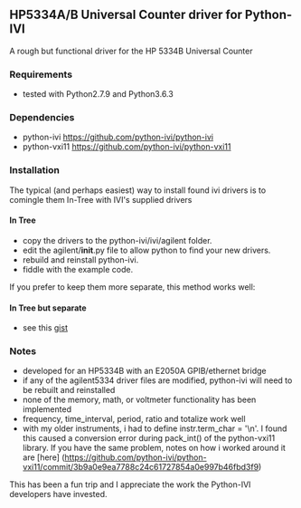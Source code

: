 ## HP5334A/B Universal Counter driver for Python-IVI

A rough but functional driver for the HP 5334B Universal Counter

### Requirements
  * tested with Python2.7.9 and Python3.6.3 
  
### Dependencies
  * python-ivi https://github.com/python-ivi/python-ivi
  * python-vxi11 https://github.com/python-ivi/python-vxi11
  
### Installation

The typical (and perhaps easiest) way to install found ivi drivers is to comingle them In-Tree with IVI's supplied drivers
#### In Tree ####
  * copy the drivers to the python-ivi/ivi/agilent folder.
  * edit the agilent/__init__.py file to allow python to find your new drivers.
  * rebuild and reinstall python-ivi.
  * fiddle with the example code.

If you prefer to keep them more separate, this method works well:
#### In Tree but separate ####
  * see this [gist](https://gist.github.com/coburnw/57634c7e821dd7f32e9a68e1d14c16a4)
  
### Notes
  * developed for an HP5334B with an E2050A GPIB/ethernet bridge
  * if any of the agilent5334 driver files are modified, python-ivi will
    need to be rebuilt and reinstalled
  * none of the memory, math, or voltmeter functionality has been implemented
  * frequency, time_interval, period, ratio and totalize work well
  * with my older instruments, i had to define instr.term_char = '\n'.  I found
    this caused a conversion error during pack_int() of the python-vxi11
    library.  If you have the same problem, notes on how i worked around it
    are [here] (https://github.com/python-ivi/python-vxi11/commit/3b9a0e9ea7788c24c61727854a0e997b46fbd3f9)

This has been a fun trip and I appreciate the work the Python-IVI
developers have invested.
